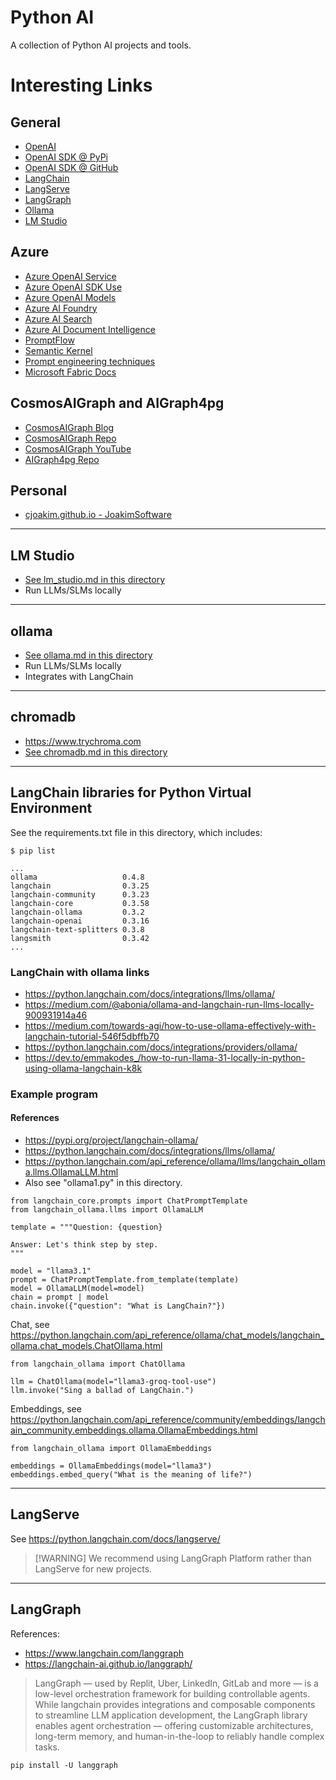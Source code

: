 # Python AI

A collection of Python AI projects and tools.

# Interesting Links 

## General

- [OpenAI](https://openai.com)
- [OpenAI SDK @ PyPi](https://pypi.org/project/openai/)
- [OpenAI SDK @ GitHub](https://github.com/openai/openai-python)
- [LangChain](https://www.langchain.com/)
- [LangServe](https://python.langchain.com/docs/langserve/)
- [LangGraph](https://www.langchain.com/langgraph)
- [Ollama](https://ollama.com/)
- [LM Studio](https://lmstudio.ai)

## Azure

- [Azure OpenAI Service](https://learn.microsoft.com/en-us/azure/ai-services/openai/)
- [Azure OpenAI SDK Use](https://learn.microsoft.com/en-us/azure/ai-services/openai/supported-languages)
- [Azure OpenAI Models](https://learn.microsoft.com/en-us/azure/ai-services/openai/concepts/models)
- [Azure AI Foundry](https://azure.microsoft.com/en-us/products/ai-foundry)
- [Azure AI Search](https://azure.microsoft.com/en-us/products/ai-services/ai-search)
- [Azure AI Document Intelligence](https://azure.microsoft.com/en-us/products/ai-services/ai-document-intelligence)
- [PromptFlow](https://learn.microsoft.com/en-us/azure/machine-learning/prompt-flow/overview-what-is-prompt-flow)
- [Semantic Kernel](https://learn.microsoft.com/en-us/semantic-kernel/overview/)
- [Prompt engineering techniques](https://learn.microsoft.com/en-us/azure/ai-services/openai/concepts/prompt-engineering)
- [Microsoft Fabric Docs](https://learn.microsoft.com/en-us/fabric/)

## CosmosAIGraph and AIGraph4pg 

- [CosmosAIGraph Blog](https://learn.microsoft.com/en-us/azure/cosmos-db/gen-ai/cosmos-ai-graph)
- [CosmosAIGraph Repo](https://github.com/AzureCosmosDB/CosmosAIGraph)
- [CosmosAIGraph YouTube](https://www.youtube.com/watch?v=0alvRmEgIpQ)
- [AIGraph4pg Repo](https://github.com/cjoakim/AIGraph4pg)

## Personal

- [cjoakim.github.io - JoakimSoftware](https://cjoakim.github.io)

---

## LM Studio

- [See lm_studio.md in this directory](docs/lm_studio.md)
- Run LLMs/SLMs locally

---

## ollama

- [See ollama.md in this directory](docs/ollama.md)
- Run LLMs/SLMs locally
- Integrates with LangChain

---

## chromadb

- https://www.trychroma.com
- [See chromadb.md in this directory](docs/chromadb.md)


---

## LangChain libraries for Python Virtual Environment

See the requirements.txt file in this directory, which includes:

```
$ pip list

...
ollama                   0.4.8
langchain                0.3.25
langchain-community      0.3.23
langchain-core           0.3.58
langchain-ollama         0.3.2
langchain-openai         0.3.16
langchain-text-splitters 0.3.8
langsmith                0.3.42
...
```

### LangChain with ollama links

- https://python.langchain.com/docs/integrations/llms/ollama/
- https://medium.com/@abonia/ollama-and-langchain-run-llms-locally-900931914a46
- https://medium.com/towards-agi/how-to-use-ollama-effectively-with-langchain-tutorial-546f5dbffb70
- https://python.langchain.com/docs/integrations/providers/ollama/
- https://dev.to/emmakodes_/how-to-run-llama-31-locally-in-python-using-ollama-langchain-k8k

### Example program

#### References

- https://pypi.org/project/langchain-ollama/
- https://python.langchain.com/docs/integrations/llms/ollama/
- https://python.langchain.com/api_reference/ollama/llms/langchain_ollama.llms.OllamaLLM.html
- Also see "ollama1.py" in this directory.

```
from langchain_core.prompts import ChatPromptTemplate
from langchain_ollama.llms import OllamaLLM

template = """Question: {question}

Answer: Let's think step by step.
"""

model = "llama3.1"
prompt = ChatPromptTemplate.from_template(template)
model = OllamaLLM(model=model)
chain = prompt | model
chain.invoke({"question": "What is LangChain?"})
```

Chat, see https://python.langchain.com/api_reference/ollama/chat_models/langchain_ollama.chat_models.ChatOllama.html

```
from langchain_ollama import ChatOllama

llm = ChatOllama(model="llama3-groq-tool-use")
llm.invoke("Sing a ballad of LangChain.")
```

Embeddings, see https://python.langchain.com/api_reference/community/embeddings/langchain_community.embeddings.ollama.OllamaEmbeddings.html

```
from langchain_ollama import OllamaEmbeddings

embeddings = OllamaEmbeddings(model="llama3")
embeddings.embed_query("What is the meaning of life?")
```

---

## LangServe

See https://python.langchain.com/docs/langserve/

> [!WARNING] We recommend using LangGraph Platform rather than LangServe for new projects.

---

## LangGraph

References:
- https://www.langchain.com/langgraph 
- https://langchain-ai.github.io/langgraph/

> LangGraph — used by Replit, Uber, LinkedIn, GitLab and more — is a low-level
> orchestration framework for building controllable agents. While langchain provides 
> integrations and composable components to streamline LLM application development, 
> the LangGraph library enables agent orchestration — offering customizable architectures, 
> long-term memory, and human-in-the-loop to reliably handle complex tasks.

```
pip install -U langgraph
```

